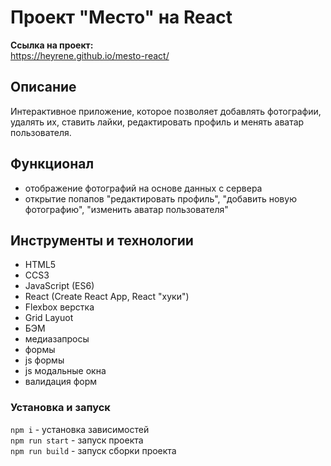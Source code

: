 # Проект "Место" на React
**Ссылка на проект:**  
https://heyrene.github.io/mesto-react/

## Описание
Интерактивное приложение, которое позволяет добавлять фотографии, удалять их, ставить лайки, редактировать профиль и менять аватар пользователя.

## Функционал
* отображение фотографий на основе данных с сервера
* открытие попапов "редактировать профиль", "добавить новую фотографию", "изменить аватар пользователя"

## Инструменты и технологии
* HTML5
* CCS3
* JavaScript (ES6)
* React (Create React App, React "хуки")
* Flexbox верстка
* Grid Layuot
* БЭМ
* медиазапросы
* формы
* js формы 
* js модальные окна
* валидация форм

### Установка и запуск
`npm i` - установка зависимостей  
`npm run start` - запуск проекта  
`npm run build` - запуск сборки проекта  




